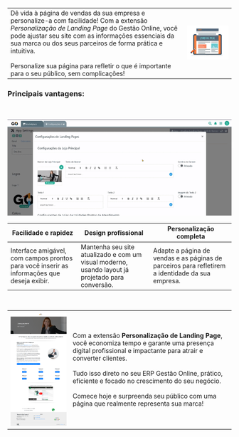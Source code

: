 

| | |
|-|-|
|Dê vida à página de vendas da sua empresa e personalize-a com facilidade! Com a extensão *Personalização de Landing Page* do Gestão Online, você pode ajustar seu site com as informações essenciais da sua marca ou dos seus parceiros de forma prática e intuitiva. <br><br>Personalize sua página para refletir o que é importante para o seu público, sem complicações! |![](https://github.com/Gestao-Online/public-docs/blob/e301c50dc5fba66067bb896566cd34a73e34ae14/erp-v2/assets/marketplace/go_personalizar_lp/imagem_editar_lp.png?raw=true) |

### Principais vantagens:

<br>

![](https://github.com/Gestao-Online/public-docs/blob/feedbdbf4290584e61625d33d0058fa36f7f16c9/erp-v2/assets/marketplace/go_personalizar_lp/edit_lp_go.gif?raw=true)

|**Facilidade e rapidez** |**Design profissional** |**Personalização completa** |
|-------------------------|------------------------|----------------------------|
|Interface amigável, com campos prontos para você inserir as informações que deseja exibir. |Mantenha seu site atualizado e com um visual moderno, usando layout já projetado para conversão. |Adapte a página de vendas e as páginas de parceiros para refletirem a identidade da sua empresa. |

<br>

| | |
|-|-|
|![](https://github.com/Gestao-Online/public-docs/blob/feedbdbf4290584e61625d33d0058fa36f7f16c9/erp-v2/assets/marketplace/go_personalizar_lp/projeto_lp_feita.png?raw=true) |Com a extensão **Personalização de Landing Page**, você economiza tempo e garante uma presença digital profissional e impactante para atrair e converter clientes. <br><br>Tudo isso direto no seu ERP Gestão Online, prático, eficiente e focado no crescimento do seu negócio.<br><br>Comece hoje e surpreenda seu público com uma página que realmente representa sua marca! |
